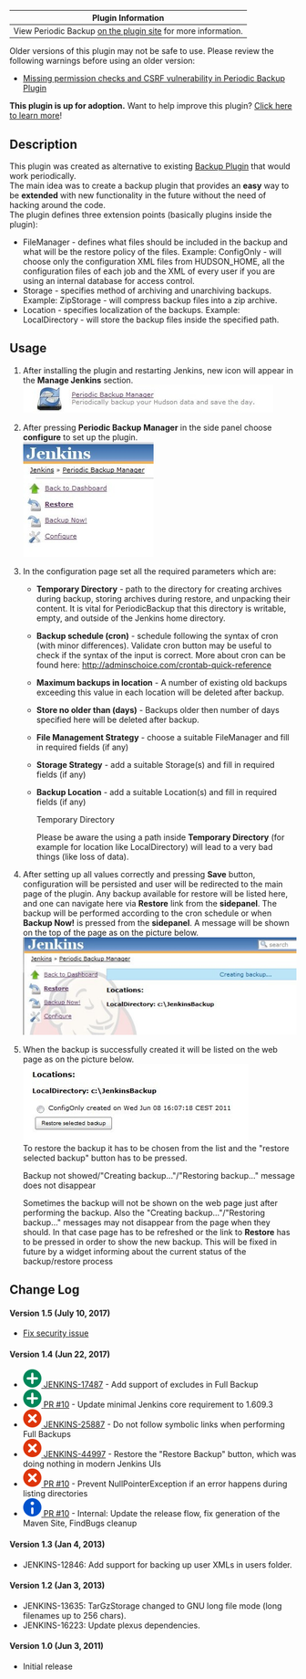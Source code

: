 | Plugin Information                                                                                         |
|------------------------------------------------------------------------------------------------------------|
| View Periodic Backup [on the plugin site](https://plugins.jenkins.io/periodicbackup) for more information. |

Older versions of this plugin may not be safe to use. Please review the
following warnings before using an older version:

-   [Missing permission checks and CSRF vulnerability in Periodic Backup
    Plugin](https://jenkins.io/security/advisory/2017-07-10/)

**This plugin is up for adoption.** Want to help improve this plugin?
[Click here to learn
more](http://localhost:8085/display/JENKINS/Adopt+a+Plugin "Adopt a Plugin")!

## Description

This plugin was created as alternative to existing [Backup
Plugin](http://localhost:8085/display/JENKINS/Backup+Plugin) that would
work periodically.  
The main idea was to create a backup plugin that provides an **easy**
way to be **extended** with new functionality in the future without the
need of hacking around the code.  
The plugin defines three extension points (basically plugins inside the
plugin):

-   FileManager - defines what files should be included in the backup
    and what will be the restore policy of the files. Example:
    ConfigOnly - will choose only the configuration XML files from
    HUDSON\_HOME, all the configuration files of each job and the XML of
    every user if you are using an internal database for access control.
-   Storage - specifies method of archiving and unarchiving backups.
    Example: ZipStorage - will compress backup files into a zip archive.
-   Location - specifies localization of the backups. Example:
    LocalDirectory - will store the backup files inside the specified
    path.

## Usage

1.  After installing the plugin and restarting Jenkins, new icon will
    appear in the **Manage Jenkins** section.  
    ![](docs/images/managejenkins.jpg)
2.  After pressing **Periodic Backup Manager** in the side panel choose
    **configure** to set up the plugin.  
    ![](docs/images/sidepanel.jpg)
3.  In the configuration page set all the required parameters which are:
    -   **Temporary Directory** - path to the directory for creating
        archives during backup, storing archives during restore, and
        unpacking their content. It is vital for PeriodicBackup that
        this directory is writable, empty, and outside of the Jenkins
        home directory.
    -   **Backup schedule (cron)** - schedule following the syntax of
        cron (with minor differences). Validate cron button may be
        useful to check if the syntax of the input is correct. More
        about cron can be found here:
        <http://adminschoice.com/crontab-quick-reference>
    -   **Maximum backups in location** - A number of existing old
        backups exceeding this value in each location will be deleted
        after backup.
    -   **Store no older than (days)** - Backups older then number of
        days specified here will be deleted after backup.
    -   **File Management Strategy** - choose a suitable FileManager and
        fill in required fields (if any)
    -   **Storage Strategy** - add a suitable Storage(s) and fill in
        required fields (if any)
    -   **Backup Location** - add a suitable Location(s) and fill in
        required fields (if any)

        Temporary Directory

        Please be aware the using a path inside **Temporary Directory**
        (for example for location like LocalDirectory) will lead to a
        very bad things (like loss of data).

4.  After setting up all values correctly and pressing **Save** button,
    configuration will be persisted and user will be redirected to the
    main page of the plugin. Any backup available for restore will be
    listed here, and one can navigate here via **Restore** link from the
    **sidepanel**. The backup will be performed according to the cron
    schedule or when **Backup Now!** is pressed from the **sidepanel**.
    A message will be shown on the top of the page as on the picture
    below.  
    ![](docs/images/creatingbackup.jpg)
5.  When the backup is successfully created it will be listed on the web
    page as on the picture below.  
    ![](docs/images/newbackup.jpg)  
    To restore the backup it has to be chosen from the list and the
    "restore selected backup" button has to be pressed.

    Backup not showed/"Creating backup..."/"Restoring backup..." message
    does not disappear

    Sometimes the backup will not be shown on the web page just after
    performing the backup. Also the "Creating backup..."/"Restoring
    backup..." messages may not disappear from the page when they
    should. In that case page has to be refreshed or the link to
    **Restore** has to be pressed in order to show the new backup. This
    will be fixed in future by a widget informing about the current
    status of the backup/restore process

## Change Log

#### Version 1.5 (July 10, 2017)

-   [Fix security
    issue](https://jenkins.io/security/advisory/2017-07-10/)

#### Version 1.4 (Jun 22, 2017)

-   [![(plus)](docs/images/add.svg) JENKINS-17487](https://issues.jenkins-ci.org/browse/JENKINS-17487) -
    Add support of excludes in Full Backup
-   [![(plus)](docs/images/add.svg) ](https://issues.jenkins-ci.org/browse/JENKINS-17487)[PR
    \#10](https://github.com/jenkinsci/periodicbackup-plugin/pull/10) -
    Update minimal Jenkins core requirement to 1.609.3
-   [![(error)](docs/images/error.svg) JENKINS-25887](https://issues.jenkins-ci.org/browse/JENKINS-25887) -
    Do not follow symbolic links when performing Full Backups
-   [![(error)](docs/images/error.svg) ](https://issues.jenkins-ci.org/browse/JENKINS-25887)[JENKINS-44997](https://issues.jenkins-ci.org/browse/JENKINS-44997) -
    Restore the "Restore Backup" button, which was doing nothing in
    modern Jenkins UIs
-   [![(error)](docs/images/error.svg) ](https://issues.jenkins-ci.org/browse/JENKINS-25887)[PR
    \#10](https://github.com/jenkinsci/periodicbackup-plugin/pull/10) -
    Prevent NullPointerException if an error happens during listing
    directories
-   [![(info)](docs/images/information.svg) PR
    \#10](https://github.com/jenkinsci/periodicbackup-plugin/pull/10) -
    Internal: Update the release flow, fix generation of the Maven Site,
    FindBugs cleanup

#### Version 1.3 (Jan 4, 2013)

-   JENKINS-12846: Add support for backing up user XMLs in users folder.

#### Version 1.2 (Jan 3, 2013)

-   JENKINS-13635: TarGzStorage changed to GNU long file mode (long
    filenames up to 256 chars).
-   JENKINS-16223: Update plexus dependencies.

#### Version 1.0 (Jun 3, 2011)

-   Initial release

